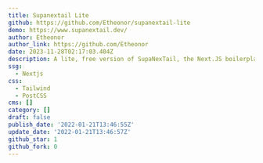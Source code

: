 ```yaml
---
title: Supanextail Lite
github: https://github.com/Etheonor/supanextail-lite
demo: https://www.supanextail.dev/
author: Etheonor
author_link: https://github.com/Etheonor
date: 2023-11-28T02:17:03.404Z
description: A lite, free version of SupaNexTail, the Next.JS boilerplate for your SaaS
ssg:
  - Nextjs
css:
  - Tailwind
  - PostCSS
cms: []
category: []
draft: false
publish_date: '2022-01-21T13:46:55Z'
update_date: '2022-01-21T13:46:57Z'
github_star: 1
github_fork: 0
---
```

